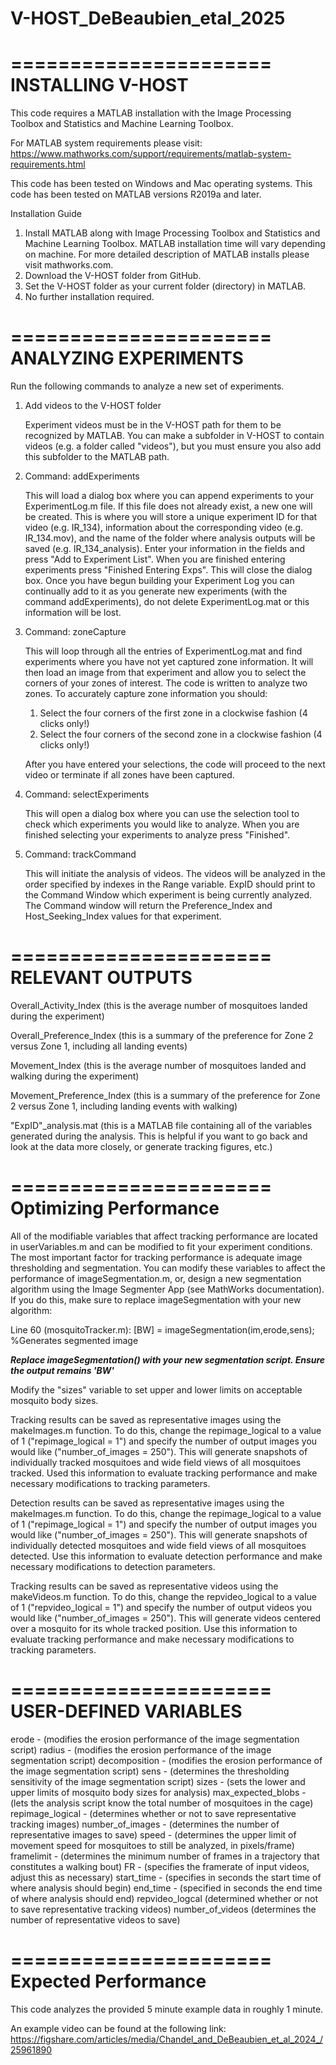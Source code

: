 # V-HOST_DeBeaubien_etal_2025


======================
INSTALLING V-HOST
======================

This code requires a MATLAB installation with the Image Processing Toolbox and Statistics and Machine Learning Toolbox.

For MATLAB system requirements please visit: https://www.mathworks.com/support/requirements/matlab-system-requirements.html

This code has been tested on Windows and Mac operating systems. This code has been tested on MATLAB versions R2019a and later.

Installation Guide
1. Install MATLAB along with Image Processing Toolbox and Statistics and Machine Learning Toolbox. MATLAB installation time will vary depending on machine. For more detailed description of MATLAB installs please visit mathworks.com.
2. Download the V-HOST folder from GitHub.
3. Set the V-HOST folder as your current folder (directory) in MATLAB.
4. No further installation required.

======================
ANALYZING EXPERIMENTS
======================

Run the following commands to analyze a new set of experiments.

1. Add videos to the V-HOST folder

	Experiment videos must be in the V-HOST path for them to be recognized by MATLAB. You can make a subfolder in V-HOST to contain videos (e.g. a folder called "videos"), but you must ensure you also add this subfolder to the MATLAB path. 

2. Command: addExperiments
	
	This will load a dialog box where you can append experiments to your ExperimentLog.m file. If this file does not already exist, a new one will be created. This is where you will store a unique experiment ID for that video (e.g. IR_134), information about the corresponding video (e.g. IR_134.mov), and the name of the folder where analysis outputs will be saved (e.g. IR_134_analysis). Enter your information in the fields and press "Add to Experiment List". When you are finished entering experiments press "Finished Entering Exps". This will close the dialog box. Once you have begun building your Experiment Log you can continually add to it as you generate new experiments (with the command addExperiments), do not delete ExperimentLog.mat or this information will be lost.

3. Command: zoneCapture

	This will loop through all the entries of ExperimentLog.mat and find experiments where you have not yet captured zone information. It will then load an image from that experiment and allow you to select the corners of your zones of interest. The code is written to analyze two zones. To accurately capture zone information you should:

	1. Select the four corners of the first zone in a clockwise fashion (4 clicks only!)
	2. Select the four corners of the second zone in a clockwise fashion (4 clicks only!)

	After you have entered your selections, the code will proceed to the next video or terminate if all zones have been captured. 

3. Command: selectExperiments

	This will open a dialog box where you can use the selection tool to check which experiments you would like to analyze. When you are finished selecting your experiments to analyze press "Finished".

4. Command: trackCommand

	This will initiate the analysis of videos. The videos will be analyzed in the order specified by indexes in the Range variable. ExpID should print to the Command Window which experiment is being currently analyzed. The Command window will return the Preference_Index and Host_Seeking_Index values for that experiment.

======================
RELEVANT OUTPUTS
======================

Overall_Activity_Index (this is the average number of mosquitoes landed during the experiment)

Overall_Preference_Index (this is a summary of the preference for Zone 2 versus Zone 1, including all landing events)

Movement_Index (this is the average number of mosquitoes landed and walking during the experiment)

Movement_Preference_Index (this is a summary of the preference for Zone 2 versus Zone 1, including landing events with walking)

"ExpID"_analysis.mat (this is a MATLAB file containing all of the variables generated during the analysis. This is helpful if you want to go back and look at the data more closely, or generate tracking figures, etc.)

======================
Optimizing Performance
======================

All of the modifiable variables that affect tracking performance are located in userVariables.m and can be modified to fit your experiment conditions. The most important factor for tracking performance is adequate image thresholding and segmentation. You can modify these variables to affect the performance of imageSegmentation.m, or, design a new segmentation algorithm using the Image Segmenter App (see MathWorks documentation). If you do this, make sure to replace imageSegmentation with your new algorithm:

Line 60 (mosquitoTracker.m): [BW] = imageSegmentation(im,erode,sens); %Generates segmented image

***Replace imageSegmentation() with your new segmentation script. Ensure the output remains 'BW'***

Modify the "sizes" variable to set upper and lower limits on acceptable mosquito body sizes.

Tracking results can be saved as representative images using the makeImages.m function. To do this, change the repimage_logical to a value of 1 ("repimage_logical = 1") and specify the number of output images you would like ("number_of_images = 250"). This will generate snapshots of individually tracked mosquitoes and wide field views of all mosquitoes tracked. Used this information to evaluate tracking performance and make necessary modifications to tracking parameters. 

Detection results can be saved as representative images using the makeImages.m function. To do this, change the repimage_logical to a value of 1 ("repimage_logical = 1") and specify the number of output images you would like ("number_of_images = 250"). This will generate snapshots of individually detected mosquitoes and wide field views of all mosquitoes detected. Use this information to evaluate detection performance and make necessary modifications to detection parameters. 

Tracking results can be saved as representative videos using the makeVideos.m function. To do this, change the repvideo_logical to a value of 1 ("repvideo_logical = 1") and specify the number of output videos you would like ("number_of_images = 250"). This will generate videos centered over a mosquito for its whole tracked position. Use this information to evaluate tracking performance and make necessary modifications to tracking parameters. 

======================
USER-DEFINED VARIABLES
======================

erode - (modifies the erosion performance of the image segmentation script)
radius - (modifies the erosion performance of the image segmentation script)
decomposition - (modifies the erosion performance of the image segmentation script)
sens - (determines the thresholding sensitivity of the image segmentation script)
sizes - (sets the lower and upper limits of mosquito body sizes for analysis)
max_expected_blobs - (lets the analysis script know the total number of mosquitoes in the cage)
repimage_logical - (determines whether or not to save representative tracking images)
number_of_images - (determines the number of representative images to save)
speed - (determines the upper limit of movement speed for mosquitoes to still be analyzed, in pixels/frame)
framelimit - (determines the minimum number of frames in a trajectory that constitutes a walking bout)
FR - (specifies the framerate of input videos, adjust this as necessary)
start_time - (specifies in seconds the start time of where analysis should begin)
end_time - (specified in seconds the end time of where analysis should end)
repvideo_logcal (determined whether or not to save representative tracking videos)
number_of_videos (determines the number of representative videos to save)

======================
Expected Performance
======================

This code analyzes the provided 5 minute example data in roughly 1 minute.

An example video can be found at the following link: https://figshare.com/articles/media/Chandel_and_DeBeaubien_et_al_2024_/25961890
